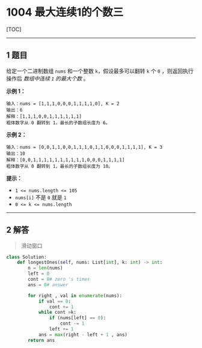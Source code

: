 # 1004 最大连续1的个数三

[TOC]

---

## 1 题目

给定一个二进制数组 `nums` 和一个整数 `k`，假设最多可以翻转 `k` 个 `0` ，则返回执行操作后 *数组中连续 `1` 的最大个数* 。



**示例 1：**

```
输入：nums = [1,1,1,0,0,0,1,1,1,1,0], K = 2
输出：6
解释：[1,1,1,0,0,1,1,1,1,1,1]
粗体数字从 0 翻转到 1，最长的子数组长度为 6。
```

**示例 2：**

```
输入：nums = [0,0,1,1,0,0,1,1,1,0,1,1,0,0,0,1,1,1,1], K = 3
输出：10
解释：[0,0,1,1,1,1,1,1,1,1,1,1,0,0,0,1,1,1,1]
粗体数字从 0 翻转到 1，最长的子数组长度为 10。
```



**提示：**

- `1 <= nums.length <= 105`
- `nums[i]` 不是 `0` 就是 `1`
- `0 <= k <= nums.length`



---

## 2 解答

> 滑动窗口

```python
class Solution:
    def longestOnes(self, nums: List[int], k: int) -> int:
        n = len(nums)
        left = 0
        cont = 0# zero 's times
        ans = 0# answer

        for right , val in enumerate(nums):
            if val == 0:
                cont += 1
            while cont >k:
                if (nums[left] == 0):
                    cont -= 1
                left += 1
            ans = max(right - left + 1 , ans)
        return ans
```

